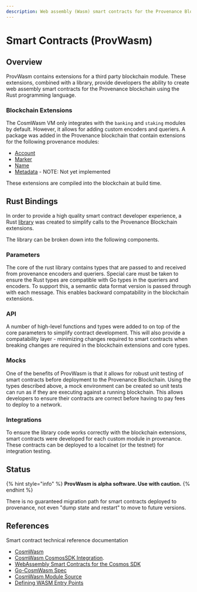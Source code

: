 ```yaml
---
description: Web assembly (Wasm) smart contracts for the Provenance Blockchain.
---
```


# Smart Contracts \(ProvWasm\)

## Overview

ProvWasm contains extensions for a third party blockchain module. These extensions, combined with a library, provide developers the ability to create web assembly smart contracts for the Provenance blockchain using the Rust programming language.

### Blockchain Extensions

The CosmWasm VM only integrates with the `banking` and `staking` modules by default. However, it allows for adding custom encoders and queriers. A package was added in the Provenance blockchain that contain extensions for the following provenance modules:

* [Account](account.md)
* [Marker](marker-module.md)
* [Name](name-module.md)
* [Metadata](metadata-module.md) - NOTE: Not yet implemented

These extensions are compiled into the blockchain at build time.

## Rust Bindings

In order to provide a high quality smart contract developer experience, a Rust [library](https://github.com/provenance-io/provwasm) was created to simplify calls to the Provenance Blockchain extensions.

The library can be broken down into the following components.

### Parameters

The core of the rust library contains types that are passed to and received from provenance encoders and queriers. Special care must be taken to ensure the Rust types are compatible with Go types in the queriers and encoders. To support this, a semantic data format version is passed through with each message. This enables backward compatability in the blockchain extensions.

### API

A number of high-level functions and types were added to on top of the core parameters to simplify contract development. This will also provide a compatability layer - minimizing changes required to smart contracts when breaking changes are required in the blockchain extensions and core types.

### Mocks

One of the benefits of ProvWasm is that it allows for robust unit testing of smart contracts before deployment to the Provenance Blockchain. Using the types described above, a mock environment can be created so unit tests can run as if they are executing against a running blockchain. This allows developers to ensure their contracts are correct before having to pay fees to deploy to a network.

### Integrations

To ensure the library code works correctly with the blockchain extensions, smart contracts were developed for each custom module in provenance. These contracts can be deployed to a localnet \(or the testnet\) for integration testing.

## Status

{% hint style="info" %}
**ProvWasm is alpha software. Use with caution.**
{% endhint %}

There is no guaranteed migration path for smart contracts deployed to provenance, not even "dump state and restart" to move to future versions.

## References

Smart contract technical reference documentation

* [CosmWasm](https://docs.cosmwasm.com/)
* [CosmWasm CosmosSDK Integration](https://github.com/CosmWasm/wasmd/blob/master/INTEGRATION.md).
* [WebAssembly Smart Contracts for the Cosmos SDK](https://github.com/CosmWasm/cosmwasm/blob/master/README.md)
* [Go-CosmWasm Spec](https://github.com/CosmWasm/go-cosmwasm/blob/master/spec/Index.md)
* [CosmWasm Module Source](https://github.com/CosmWasm/wasmd/tree/master/x/wasm)
* [Defining WASM Entry Points](https://github.com/CosmWasm/cosmwasm/blob/master/EntryPoints.md)

